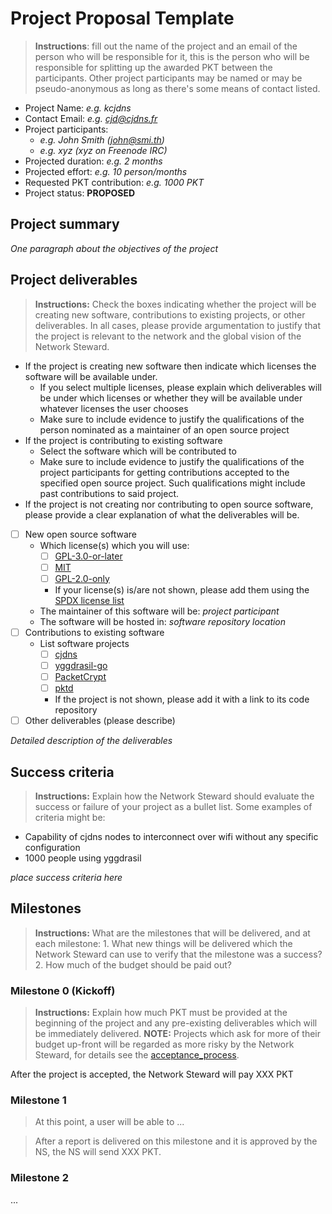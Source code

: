 # Project Proposal Template

> **Instructions**: fill out the name of the project and an email of the person who will be responsible for it, this is the person who will be responsible for splitting up the awarded PKT between the participants. Other project participants may be named or may be pseudo-anonymous as long as there's some means of contact listed.

* Project Name: *e.g. kcjdns*
* Contact Email: *e.g. cjd@cjdns.fr*
* Project participants:
  * *e.g. John Smith (john@smi.th)*
  * *e.g. xyz (xyz on Freenode IRC)*
* Projected duration: *e.g. 2 months*
* Projected effort: *e.g. 10 person/months*
* Requested PKT contribution: *e.g. 1000 PKT*
* Project status: **PROPOSED**

## Project summary

*One paragraph about the objectives of the project*

## Project deliverables

> **Instructions:** Check the boxes indicating whether the project will be creating new software, contributions to existing projects, or other deliverables. In all cases, please provide argumentation to justify that the project is relevant to the network and the global vision of the Network Steward.
* If the project is creating new software then indicate which licenses the software will be available under.
  * If you select multiple licenses, please explain which deliverables will be under which licenses or whether they will be available under whatever licenses the user chooses
  * Make sure to include evidence to justify the qualifications of the person nominated as a maintainer of an open source project
* If the project is contributing to existing software
  * Select the software which will be contributed to
  * Make sure to include evidence to justify the qualifications of the project participants for getting contributions accepted to the specified open source project. Such qualifications might include past contributions to said project.
* If the project is not creating nor contributing to open source software, please provide a clear explanation of what the deliverables will be.

* [ ] New open source software
    * Which license(s) which you will use:
      * [ ] [GPL-3.0-or-later](https://spdx.org/licenses/GPL-3.0-or-later.html)
      * [ ] [MIT](https://spdx.org/licenses/MIT.html)
      * [ ] [GPL-2.0-only](https://spdx.org/licenses/GPL-2.0-only.html)
      * If your license(s) is/are not shown, please add them using the [SPDX license list](https://spdx.org/licenses/)
    * The maintainer of this software will be: *project participant*
    * The software will be hosted in: *software repository location*
* [ ] Contributions to existing software
  * List software projects
    * [ ] [cjdns](https://github.com/cjdelisle/cjdns)
    * [ ] [yggdrasil-go](https://github.com/yggdrasil-network/yggdrasil-go)
    * [ ] [PacketCrypt](https://github.com/cjdelisle/PacketCrypt)
    * [ ] [pktd](https://github.com/pkt-cash/pktd)
    * If the project is not shown, please add it with a link to its code repository
* [ ] Other deliverables (please describe)

*Detailed description of the deliverables*

## Success criteria

> **Instructions:** Explain how the Network Steward should evaluate the success or failure of your project as a bullet list. Some examples of criteria might be:
* Capability of cjdns nodes to interconnect over wifi without any specific configuration
* 1000 people using yggdrasil

*place success criteria here*

## Milestones

> **Instructions:** What are the milestones that will be delivered, and at each milestone: 1. What new things will be delivered which the Network Steward can use to verify that the milestone was a success? 2. How much of the budget should be paid out?

### Milestone 0 (Kickoff)

> **Instructions:** Explain how much PKT must be provided at the beginning of the project and any pre-existing deliverables which will be immediately delivered. **NOTE:** Projects which ask for more of their budget up-front will be regarded as more risky by the Network Steward, for details see the [acceptance_process](https://github.com/pkt-cash/ns-projects/blob/master/acceptance_process.md).

After the project is accepted, the Network Steward will pay XXX PKT

### Milestone 1

> At this point, a user will be able to ...

> After a report is delivered on this milestone and it is approved by the NS, the NS will send XXX PKT.

### Milestone 2

...
